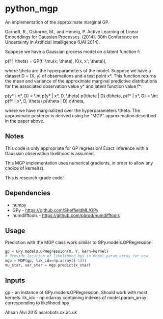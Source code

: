 # python_mgp

An implementation of the approximate marginal GP.

Garnett, R., Osborne, M., and Hennig, P. Active Learning of Linear
Embeddings for Gaussian Processes. (2014). 30th Conference on
Uncertainty in Artificial Intelligence (UAI 2014).

Suppose we have a Gaussian process model on a latent function f:

  p(f | \theta) = GP(f; \mu(x; \theta), K(x, x'; \theta)),

where \theta are the hyperparameters of the model. Suppose we have a
dataset D = (X, y) of observations and a test point x*. This
function returns the mean and variance of the approximate marginal
predictive distributions for the associated observation value y* and
latent function value f*:

  p(y* | x*, D) = \int p(y* | x*, D, \theta) p(\theta | D) d\theta,
  p(f* | x*, D) = \int p(f* | x*, D, \theta) p(\theta | D) d\theta,

where we have marginalized over the hyperparameters \theta. The
approximate posterior is derived using he "MGP" approximation
described in the paper above.

Notes
-----

This code is only appropriate for GP regression! Exact inference
with a Gaussian observation likelihood is assumed.

This MGP implementation uses numerical gradients, in order to
allow any choice of kernel(s).

This is research-grade code!

Dependencies
------------
- numpy
- GPy - https://github.com/SheffieldML/GPy
- numdifftools - https://github.com/pbrod/numdifftools


Usage
-----

Prediction with the MGP class work similar to GPy.models.GPRegression:
```python
gp = GPy.models.GPRegression(X, Y, kern=kernel)
# Provide location of likelihood hps in model.param_array for now
mgp = MGP(gp, lik_idx=np.array([-1]))
mu_star, var_star = mgp.predict(x_star)
```

Inputs
------
gp - an instance of GPy.models.GPRegression. Should work with most kernels.
lik_idx - np.ndarray containing indexes of model.param_array
          corresponding to likelihood hps

Ahsan Alvi 2015
asa<at>robots.ox.ac.uk
